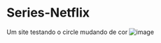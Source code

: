 # Series-Netflix
Um site testando o circle mudando de cor
![image](https://user-images.githubusercontent.com/81937842/176961541-f96ca500-9c11-4819-93c1-26336a3c52c9.png)
